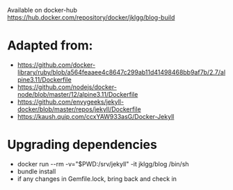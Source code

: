 Available on docker-hub https://hub.docker.com/repository/docker/jklgg/blog-build


# Adapted from:

* https://github.com/docker-library/ruby/blob/a564feaaee4c8647c299ab11d41498468bb9af7b/2.7/alpine3.11/Dockerfile
* https://github.com/nodejs/docker-node/blob/master/12/alpine3.11/Dockerfile
* https://github.com/envygeeks/jekyll-docker/blob/master/repos/jekyll/Dockerfile
* https://kaush.quip.com/ccxYAW933asG/Docker-Jekyll



# Upgrading dependencies

* docker run --rm -v="$PWD:/srv/jekyll" -it jklgg/blog /bin/sh
* bundle install
* if any changes in Gemfile.lock, bring back and check in

